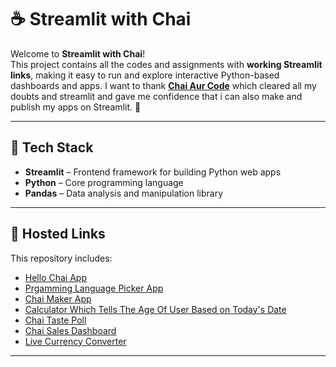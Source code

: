 # ☕ Streamlit with Chai

Welcome to **Streamlit with Chai**!  
This project contains all the codes and assignments with **working Streamlit links**, making it easy to run and explore interactive Python-based dashboards and apps.
I want to thank **[Chai Aur Code](https://www.youtube.com/watch?v=yKTEC1Y5bEQ&t=2680s)** which cleared all my doubts and streamlit and gave me confidence that i can also make and publish my apps on Streamlit. 💖

---

## 🚀 Tech Stack

- **Streamlit** – Frontend framework for building Python web apps
- **Python** – Core programming language
- **Pandas** – Data analysis and manipulation library

---

## 📁 Hosted Links

This repository includes:

- [Hello Chai App](https://app-kle73ufdsh54oaoprhpasb.streamlit.app/)
- [Prgamming Language Picker App](https://app-7gcpr9wk4vhzomf95fgodv.streamlit.app/)
- [Chai Maker App](https://app-ymyfxjispgvv3gcma3m5em.streamlit.app/)
- [Calculator Which Tells The Age Of User Based on Today's Date](https://app-3zub6vc4hq5izhiqwqmeot.streamlit.app/)
- [Chai Taste Poll](https://app-e4z9ua9j5w3kpvpu2d4pmm.streamlit.app/)
- [Chai Sales Dashboard](https://app-wdxgk37nss29yrfv7zjujq.streamlit.app/)
- [Live Currency Converter](https://app-tag28rdb26yncrcxv2jbzx.streamlit.app/)


---